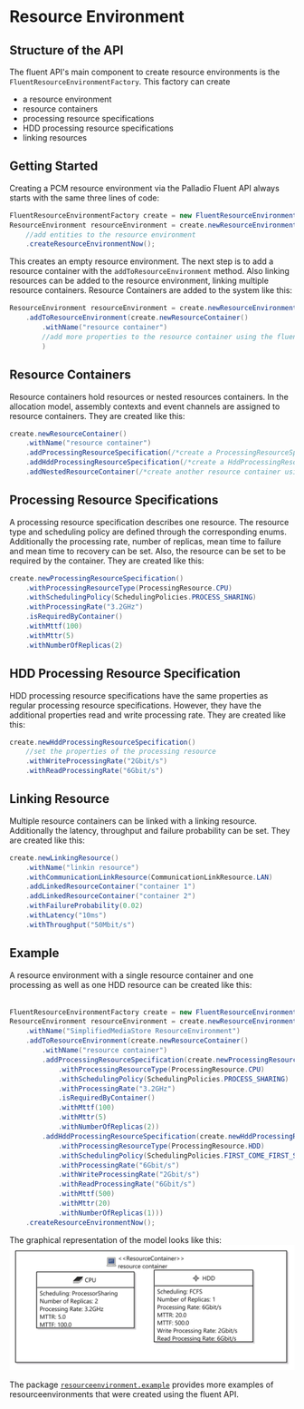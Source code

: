 # Resource Environment
## Structure of the API
The fluent API's main component to create resource environments is the ```FluentResourceEnvironmentFactory```. This factory can create
- a resource environment
- resource containers
- processing resource specifications
- HDD processing resource specifications
- linking resources

## Getting Started
Creating a PCM resource environment via the Palladio Fluent API always starts with the same three lines of code:
```java
FluentResourceEnvironmentFactory create = new FluentResourceEnvironmentFactory();
ResourceEnvironment resourceEnvironment = create.newResourceEnvironment()
    //add entities to the resource environment
    .createResourceEnvironmentNow();
```
This creates an empty resource environment. The next step is to add a resource container with the ```addToResourceEnvironment``` method. Also linking resources can be added to the resource environment, linking multiple resource containers. Resource Containers are added to the system like this:

```java
ResourceEnvironment resourceEnvironment = create.newResourceEnvironment()
    .addToResourceEnvironment(create.newResourceContainer()
        .withName("resource container")
        //add more properties to the resource container using the fluent API
        )
```

## Resource Containers
Resource containers hold resources or nested resources containers. In the allocation model, assembly contexts and event channels are assigned to resource containers. They are created like this:
```java
create.newResourceContainer()
    .withName("resource container")
    .addProcessingResourceSpecification(/*create a ProcessingResourceSpecification using the factory*/)
    .addHddProcessingResourceSpecification(/*create a HddProcessingResourceSpecification using the factory*/)
    .addNestedResourceContainer(/*create another resource container using the factory*/)
```

## Processing Resource Specifications
A processing resource specification describes one resource. The resource type and scheduling policy are defined through the corresponding enums. Additionally the processing rate, number of replicas, mean time to failure and mean time to recovery can be set. Also, the resource can be set to be required by the container. They are created like this:
```java
create.newProcessingResourceSpecification()
    .withProcessingResourceType(ProcessingResource.CPU)
    .withSchedulingPolicy(SchedulingPolicies.PROCESS_SHARING)
    .withProcessingRate("3.2GHz")
    .isRequiredByContainer()
    .withMttf(100)
    .withMttr(5)
    .withNumberOfReplicas(2)
```

## HDD Processing Resource Specification
HDD processing resource specifications have the same properties as regular processing resource specifications. However, they have the additional properties read and write processing rate. They are created like this:
```java
create.newHddProcessingResourceSpecification()
    //set the properties of the processing resource
    .withWriteProcessingRate("2Gbit/s")
    .withReadProcessingRate("6Gbit/s")
```

## Linking Resource
Multiple resource containers can be linked with a linking resource. Additionally the latency, throughput and failure probability can be set. They are created like this:
```java
create.newLinkingResource()
    .withName("linkin resource")
    .withCommunicationLinkResource(CommunicationLinkResource.LAN)
    .addLinkedResourceContainer("container 1")
    .addLinkedResourceContainer("container 2")
    .withFailureProbability(0.02)
    .withLatency("10ms")
    .withThroughput("50Mbit/s")
```

## Example
A resource environment with a single resource container and one processing as well as one HDD resource can be created like this:
```java

FluentResourceEnvironmentFactory create = new FluentResourceEnvironmentFactory();
ResourceEnvironment resourceEnvironment = create.newResourceEnvironment()
    .withName("SimplifiedMediaStore ResourceEnvironment")
    .addToResourceEnvironment(create.newResourceContainer()
        .withName("resource container")
        .addProcessingResourceSpecification(create.newProcessingResourceSpecification()
            .withProcessingResourceType(ProcessingResource.CPU)
            .withSchedulingPolicy(SchedulingPolicies.PROCESS_SHARING)
            .withProcessingRate("3.2GHz")
            .isRequiredByContainer()
            .withMttf(100)
            .withMttr(5)
            .withNumberOfReplicas(2))
        .addHddProcessingResourceSpecification(create.newHddProcessingResourceSpecification()
            .withProcessingResourceType(ProcessingResource.HDD)
            .withSchedulingPolicy(SchedulingPolicies.FIRST_COME_FIRST_SERVE)
            .withProcessingRate("6Gbit/s")
            .withWriteProcessingRate("2Gbit/s")
            .withReadProcessingRate("6Gbit/s")
            .withMttf(500)
            .withMttr(20)
            .withNumberOfReplicas(1)))
    .createResourceEnvironmentNow();
```

The graphical representation of the model looks like this: ![PCM Resource Environment: Simplified Media Store](pcm_resources_media_store.png "PCM  Resource Environment: Simplified Media Store")

The package [```resourceenvironment.example```](../bundles/org.palladiosimulator.generator.fluent_api/src/resourceenvironment/example) provides more examples of resourceenvironments that were created using the fluent API.